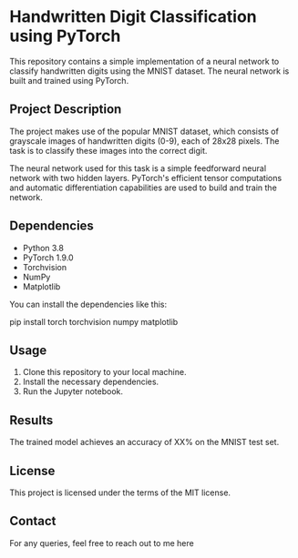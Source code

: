 # Handwritten Digit Classification using PyTorch

This repository contains a simple implementation of a neural network to classify handwritten digits using the MNIST dataset. The neural network is built and trained using PyTorch.

## Project Description

The project makes use of the popular MNIST dataset, which consists of grayscale images of handwritten digits (0-9), each of 28x28 pixels. The task is to classify these images into the correct digit.

The neural network used for this task is a simple feedforward neural network with two hidden layers. PyTorch's efficient tensor computations and automatic differentiation capabilities are used to build and train the network.

## Dependencies

* Python 3.8
* PyTorch 1.9.0
* Torchvision
* NumPy
* Matplotlib

You can install the dependencies like this:

pip install torch torchvision numpy matplotlib

## Usage

1. Clone this repository to your local machine.
2. Install the necessary dependencies.
3. Run the Jupyter notebook.

## Results

The trained model achieves an accuracy of XX% on the MNIST test set.

## License

This project is licensed under the terms of the MIT license.

## Contact

For any queries, feel free to reach out to me here
